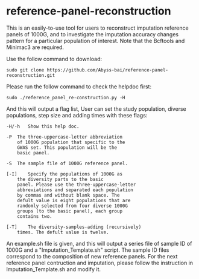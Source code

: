 # reference-panel-reconstruction
This is an easily-to-use tool for users to reconstruct imputation reference panels of 1000G, and to investigate the imputation accuracy changes pattern for a particular population of interest. Note that the Bcftools and Minimac3 are required.

Use the follow command to download: 

  	sudo git clone https://github.com/Abyss-bai/reference-panel-reconstruction.git

Please run the follow command to check the helpdoc first:

	sudo ./reference_panel_re-construction.py -H

And this will output a flag list, User can set the study population, diverse populations, step size and adding times with these flags:
 	
 	-H/-h	Show this help doc.  
	
	-P	The three-uppercase-letter abbreviation 
		of 1000G population that specific to the 
		GWAS set. This population will be the 
		basic panel.
	
	-S	The sample file of 1000G reference panel.
	
	[-I]	Specify the populations of 1000G as 
		the diversity parts to the basic 
		panel. Please use the three-uppercase-letter 
		abbreviations and separated each population 
		by commas and without blank space. The 
		defult value is eight populations that are 
		randomly selected from four diverse 1000G 
		groups (to the basic panel), each group 
		contains two.
	
	[-T]	The diversity-samples-adding (recursively) 
		times. The defult value is twelve.
 
An example.sh file is given, and this will output a series file of sample ID of 1000G and a "Imputation_Template.sh" script. The sample ID files correspond to the composition of new reference panels. For the next reference panel contruction and imputation, please follow the instruction in Imputation_Template.sh and modify it. 
